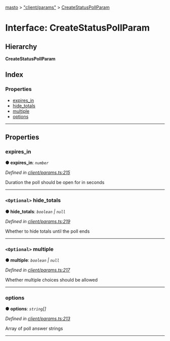 [masto](../README.md) > ["client/params"](../modules/_client_params_.md) > [CreateStatusPollParam](../interfaces/_client_params_.createstatuspollparam.md)

# Interface: CreateStatusPollParam

## Hierarchy

**CreateStatusPollParam**

## Index

### Properties

* [expires_in](_client_params_.createstatuspollparam.md#expires_in)
* [hide_totals](_client_params_.createstatuspollparam.md#hide_totals)
* [multiple](_client_params_.createstatuspollparam.md#multiple)
* [options](_client_params_.createstatuspollparam.md#options)

---

## Properties

<a id="expires_in"></a>

###  expires_in

**● expires_in**: *`number`*

*Defined in [client/params.ts:215](https://github.com/neet/masto.js/blob/84b2118/src/client/params.ts#L215)*

Duration the poll should be open for in seconds

___
<a id="hide_totals"></a>

### `<Optional>` hide_totals

**● hide_totals**: *`boolean` \| `null`*

*Defined in [client/params.ts:219](https://github.com/neet/masto.js/blob/84b2118/src/client/params.ts#L219)*

Whether to hide totals until the poll ends

___
<a id="multiple"></a>

### `<Optional>` multiple

**● multiple**: *`boolean` \| `null`*

*Defined in [client/params.ts:217](https://github.com/neet/masto.js/blob/84b2118/src/client/params.ts#L217)*

Whether multiple choices should be allowed

___
<a id="options"></a>

###  options

**● options**: *`string`[]*

*Defined in [client/params.ts:213](https://github.com/neet/masto.js/blob/84b2118/src/client/params.ts#L213)*

Array of poll answer strings

___

